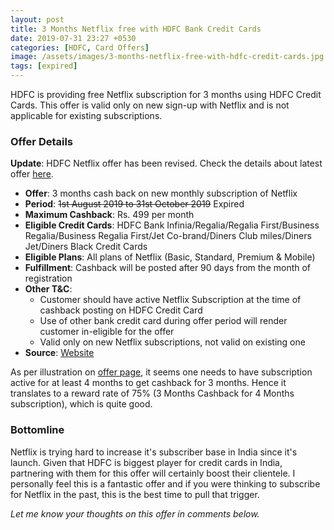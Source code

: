 ```yaml
---
layout: post
title: 3 Months Netflix free with HDFC Bank Credit Cards
date: 2019-07-31 23:27 +0530
categories: [HDFC, Card Offers]
image: /assets/images/3-months-netflix-free-with-hdfc-credit-cards.jpg
tags: [expired]
---
```


HDFC is providing free Netflix subscription for 3 months using HDFC Credit Cards. This offer is valid only on new sign-up with Netflix and is not applicable for existing subscriptions.

### Offer Details

**Update**: HDFC Netflix offer has been revised. Check the details about latest offer [here](/hdfc-netflix-offer-3-months-netflix-free-with-hdfc-bank-credit-cards/).

- **Offer**: 3 months cash back on new monthly subscription of Netflix
- **Period**: ~~1st August 2019 to 31st October 2019~~ Expired
- **Maximum Cashback**: Rs. 499 per month
- **Eligible Credit Cards**: HDFC Bank Infinia/Regalia/Regalia First/Business Regalia/Business Regalia First/Jet Co-brand/Diners Club miles/Diners Jet/Diners Black Credit Cards
- **Eligible Plans**: All plans of Netflix (Basic, Standard, Premium & Mobile)
- **Fulfillment**: Cashback will be posted after 90 days from the month of registration
- **Other T&C**:
  - Customer should have active Netflix Subscription at the time of cashback posting on HDFC Credit Card
  - Use of other bank credit card during offer period will render customer in-eligible for the offer
  - Valid only on new Netflix subscriptions, not valid on existing one
- **Source**: [Website](https://offers.smartbuy.hdfcbank.com/offer_details/13092)

As per illustration on [offer page](https://offers.smartbuy.hdfcbank.com/offer_details/13092), it seems one needs to have subscription active for at least 4 months to get cashback for 3 months. Hence it translates to a reward rate of 75% (3 Months Cashback for 4 Months subscription), which is quite good.

### Bottomline

Netflix is trying hard to increase it's subscriber base in India since it's launch. Given that HDFC is biggest player for credit cards in India, partnering with them for this offer will certainly boost their clientele. I personally feel this is a fantastic offer and if you were thinking to subscribe for Netflix in the past, this is the best time to pull that trigger.

_Let me know your thoughts on this offer in comments below._
